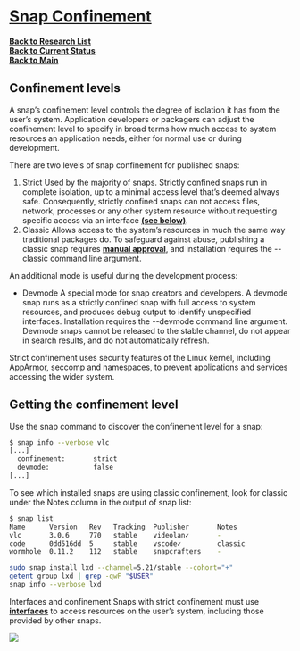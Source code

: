# **[Snap Confinement](https://snapcraft.io/docs/snap-confinement)**

**[Back to Research List](../../research_list.md)**\
**[Back to Current Status](../../../development/status/weekly/current_status.md)**\
**[Back to Main](../../../README.md)**

## Confinement levels

A snap’s confinement level controls the degree of isolation it has from the user’s system. Application developers or packagers can adjust the confinement level to specify in broad terms how much access to system resources an application needs, either for normal use or during development.

There are two levels of snap confinement for published snaps:

1. Strict Used by the majority of snaps. Strictly confined snaps run in complete isolation, up to a minimal access level that’s deemed always safe. Consequently, strictly confined snaps can not access files, network, processes or any other system resource without requesting specific access via an interface **[(see below)](https://snapcraft.io/docs/snap-confinement#interfaces)**.
2. Classic Allows access to the system’s resources in much the same way traditional packages do. To safeguard against abuse, publishing a classic snap requires **[manual approval](https://snapcraft.io/docs/reviewing-classic-confinement-snaps)**, and installation requires the --classic command line argument.

An additional mode is useful during the development process:

- Devmode A special mode for snap creators and developers. A devmode snap runs as a strictly confined snap with full access to system resources, and produces debug output to identify unspecified interfaces. Installation requires the --devmode command line argument. Devmode snaps cannot be released to the stable channel, do not appear in search results, and do not automatically refresh.

Strict confinement uses security features of the Linux kernel, including AppArmor, seccomp and namespaces, to prevent applications and services accessing the wider system.

## Getting the confinement level

Use the snap command to discover the confinement level for a snap:

```bash
$ snap info --verbose vlc
[...]
  confinement:       strict
  devmode:           false
[...]

```

To see which installed snaps are using classic confinement, look for classic under the Notes column in the output of snap list:

```bash
$ snap list
Name      Version   Rev   Tracking  Publisher       Notes
vlc       3.0.6     770   stable    videolan✓       -
code      0dd516dd  5     stable    vscode✓         classic
wormhole  0.11.2    112   stable    snapcrafters    -

sudo snap install lxd --channel=5.21/stable --cohort="+"
getent group lxd | grep -qwF "$USER"
snap info --verbose lxd
```

Interfaces and confinement
Snaps with strict confinement must use **[interfaces](https://snapcraft.io/docs/interfaces)** to access resources on the user’s system, including those provided by other snaps.

![](https://assets.ubuntu.com/v1/59c290a8-snapd-interfaces.png)
